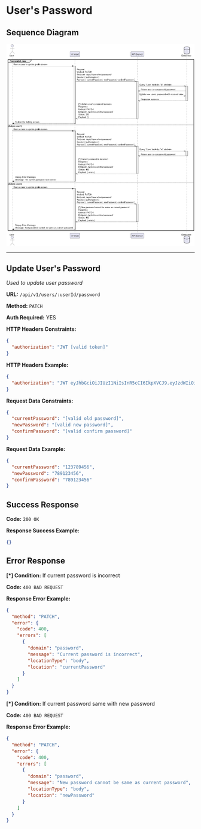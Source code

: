 # User's Password

## Sequence Diagram

![image info](./assets/password.png)

---

## Update User's Password

_Used to update user password_

**URL:** `/api/v1/users/:userId/password`

**Method:** `PATCH`

**Auth Required:** YES

**HTTP Headers Constraints:**

```json
{
  "authorization": "JWT [valid token]"
}
```

**HTTP Headers Example:**

```json
{
  "authorization": "JWT eyJhbGciOiJIUzI1NiIsInR5cCI6IkpXVCJ9.eyJzdWIiOiIxMjM0NTY3ODkwIiwibmFtZSI6IkpvaG4gRG9lIiwiaWF0IjoxNTE2MjM5MDIyfQ.SflKxwRJSMeKKF2QT4fwpMeJf36POk6yJV_adQssw5c"
}
```

**Request Data Constraints:**

```json
{
  "currentPassword": "[valid old password]",
  "newPassword": "[valid new password]",
  "confirmPassword": "[valid confirm password]"
}
```

**Request Data Example:**

```json
{
  "currentPassword": "123789456",
  "newPassword": "789123456",
  "confirmPassword": "789123456"
}
```

## Success Response

**Code:** `200 OK`

**Response Success Example:**

```json
{}
```

## Error Response

**[*] Condition:** If current password is incorrect

**Code:** `400 BAD REQUEST`

**Response Error Example:**

```json
{
  "method": "PATCH",
  "error": {
    "code": 400,
    "errors": [
      {
        "domain": "password",
        "message": "Current password is incorrect",
        "locationType": "body",
        "location": "currentPassword"
      }
    ]
  }
}
```

**[*] Condition:** If current password same with new password

**Code:** `400 BAD REQUEST`

**Response Error Example:**

```json
{
  "method": "PATCH",
  "error": {
    "code": 400,
    "errors": [
      {
        "domain": "password",
        "message": "New password cannot be same as current password",
        "locationType": "body",
        "location": "newPassword"
      }
    ]
  }
}
```

